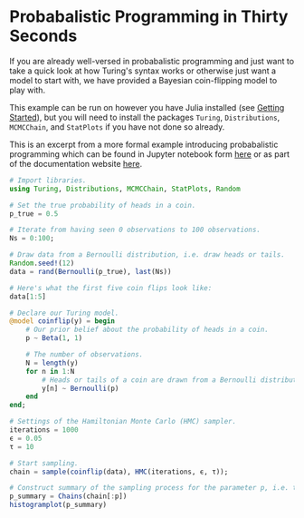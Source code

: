 ---
---

# Probabalistic Programming in Thirty Seconds

If you are already well-versed in probabalistic programming and just want to take a quick look at how Turing's syntax works or otherwise just want a model to start with, we have provided a Bayesian coin-flipping model to play with.

This example can be run on however you have Julia installed (see [Getting Started](get-started.md)), but you will need to install the packages `Turing`, `Distributions`, `MCMCChain`, and `StatPlots` if you have not done so already.

This is an excerpt from a more formal example introducing probabalistic programming which can be found in Jupyter notebook form [here](https://github.com/TuringLang/TuringTutorials/blob/master/0_Introduction.ipynb) or as part of the documentation website [here](0_Introduction.md).

```julia
# Import libraries.
using Turing, Distributions, MCMCChain, StatPlots, Random

# Set the true probability of heads in a coin.
p_true = 0.5

# Iterate from having seen 0 observations to 100 observations.
Ns = 0:100;

# Draw data from a Bernoulli distribution, i.e. draw heads or tails.
Random.seed!(12)
data = rand(Bernoulli(p_true), last(Ns))

# Here's what the first five coin flips look like:
data[1:5]

# Declare our Turing model.
@model coinflip(y) = begin
    # Our prior belief about the probability of heads in a coin.
    p ~ Beta(1, 1)

    # The number of observations.
    N = length(y)
    for n in 1:N
        # Heads or tails of a coin are drawn from a Bernoulli distribution.
        y[n] ~ Bernoulli(p)
    end
end;

# Settings of the Hamiltonian Monte Carlo (HMC) sampler.
iterations = 1000
ϵ = 0.05
τ = 10

# Start sampling.
chain = sample(coinflip(data), HMC(iterations, ϵ, τ));

# Construct summary of the sampling process for the parameter p, i.e. the probability of heads in a coin.
p_summary = Chains(chain[:p])
histogramplot(p_summary)
```
